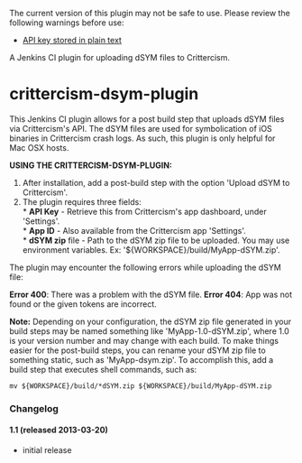 The current version of this plugin may not be safe to use. Please review
the following warnings before use:

-   [API key stored in plain
    text](https://jenkins.io/security/advisory/2019-04-03/#SECURITY-1063)

A Jenkins CI plugin for uploading dSYM files to Crittercism.

# crittercism-dsym-plugin

This Jenkins CI plugin allows for a post build step that uploads dSYM
files via Crittercism's API. The dSYM files are used for symbolication
of iOS binaries in Crittercism crash logs. As such, this plugin is only
helpful for Mac OSX hosts.

**USING THE CRITTERCISM-DSYM-PLUGIN:**

1.  After installation, add a post-build step with the option 'Upload
    dSYM to Crittercism'.
2.  The plugin requires three fields:  
    \* **API Key** - Retrieve this from Crittercism's app dashboard,
    under 'Settings'.  
    \* **App ID** - Also available from the Crittercism app
    'Settings'.  
    \* **dSYM zip** file - Path to the dSYM zip file to be uploaded. You
    may use environment variables. Ex:
    '${WORKSPACE}/build/MyApp-dSYM.zip'.

The plugin may encounter the following errors while uploading the dSYM
file:

**Error 400**: There was a problem with the dSYM file. **Error 404**:
App was not found or the given tokens are incorrect.

**Note:** Depending on your configuration, the dSYM zip file generated
in your build steps may be named something like 'MyApp-1.0-dSYM.zip',
where 1.0 is your version number and may change with each build. To make
things easier for the post-build steps, you can rename your dSYM zip
file to something static, such as 'MyApp-dsym.zip'. To accomplish this,
add a build step that executes shell commands, such as:

``` syntaxhighlighter-pre
mv ${WORKSPACE}/build/*dSYM.zip ${WORKSPACE}/build/MyApp-dSYM.zip
```

### Changelog

#### 1.1 (released 2013-03-20)

-   initial release
